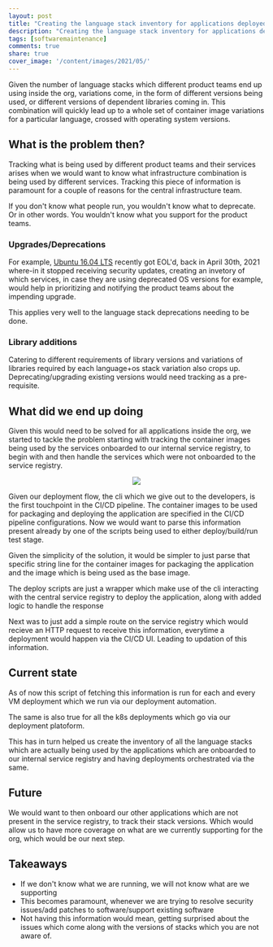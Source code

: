 ```yaml
---
layout: post
title: "Creating the language stack inventory for applications deployed on containers in the org"
description: "Creating the language stack inventory for applications deployed on containers in the org"
tags: [softwaremaintenance]
comments: true
share: true
cover_image: '/content/images/2021/05/'
---
```


Given the number of language stacks which different product teams end up using inside the org, variations come, in the form of different versions being used, or different versions of dependent libraries coming in. This combination will quickly lead up to a whole set of container image variations for a particular language, crossed with operating system versions.

## What is the problem then?

Tracking what is being used by different product teams and their services arises when we would want to know what infrastructure combination is being used by different services. Tracking this piece of information is paramount for a couple of reasons for the central infrastructure team.

If you don't know what people run, you wouldn't know what to deprecate. Or in other words. You wouldn't know what you support for the product teams.

### Upgrades/Deprecations

For example, [Ubuntu 16.04 LTS](https://ubuntu.com/about/release-cycle) recently got EOL'd, back in April 30th, 2021 where-in it stopped receiving security updates, creating an invetory of which services, in case they are using deprecated OS versions for example, would help in prioritizing and notifying the product teams about the impending upgrade.

This applies very well to the language stack deprecations needing to be done.

### Library additions

Catering to different requirements of library versions and variations of libraries required by each language+os stack variation also crops up. Deprecating/upgrading existing versions would need tracking as a pre-requisite.

## What did we end up doing

Given this would need to be solved for all applications inside the org, we started to tackle the problem starting with tracking the container images being used by the services onboarded to our internal service registry, to begin with and then handle the services which were not onboarded to the service registry.

<center><img src="/content/images/2021/06/vesemir-deployment-flow.jpg"></center>

Given our deployment flow, the cli which we give out to the developers, is the first touchpoint in the CI/CD pipeline. The container images to be used for packaging and deploying the application are specified in the CI/CD pipeline configurations. Now we would want to parse this information present already by one of the scripts being used to either deploy/build/run test stage.

Given the simplicity of the solution, it would be simpler to just parse that specific string line for the container images for packaging the application and the image which is being used as the base image.

The deploy scripts are just a wrapper which make use of the cli interacting with the central service registry to deploy the application, along with added logic to handle the response

Next was to just add a simple route on the service registry which would recieve an HTTP request to receive this information, everytime a deployment would happen via the CI/CD UI. Leading to updation of this information.

## Current state

As of now this script of fetching this information is run for each and every VM deployment which we run via our deployment automation. 

The same is also true for all the k8s deployments which go via our deployment platoform. 

This has in turn helped us create the inventory of all the language stacks which are actually being used by the 
applications which are onboarded to our internal service registry and having deployments orchestrated via the same.

## Future

We would want to then onboard our other applications which are not present in the service registry, to track their stack versions. Which would allow us to have more coverage on what are we currently supporting for the org, which would be our next step.

## Takeaways

- If we don't know what we are running, we will not know what are we supporting
- This becomes paramount, whenever we are trying to resolve security issues/add patches to software/support existing software
- Not having this information would mean, getting surprised about the issues which come along with the versions of stacks which you are not aware of.
